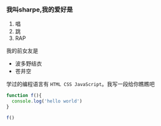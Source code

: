 ### 我叫sharpe,我的爱好是
1. 唱
2. 跳
3. RAP

我的前女友是
* 波多野结衣
* 苍井空

学过的编程语言有 `HTML CSS JavaScript`。我写一段给你瞧瞧吧

```javascript
function f(){
  console.log('hello world')
}

f()
```
